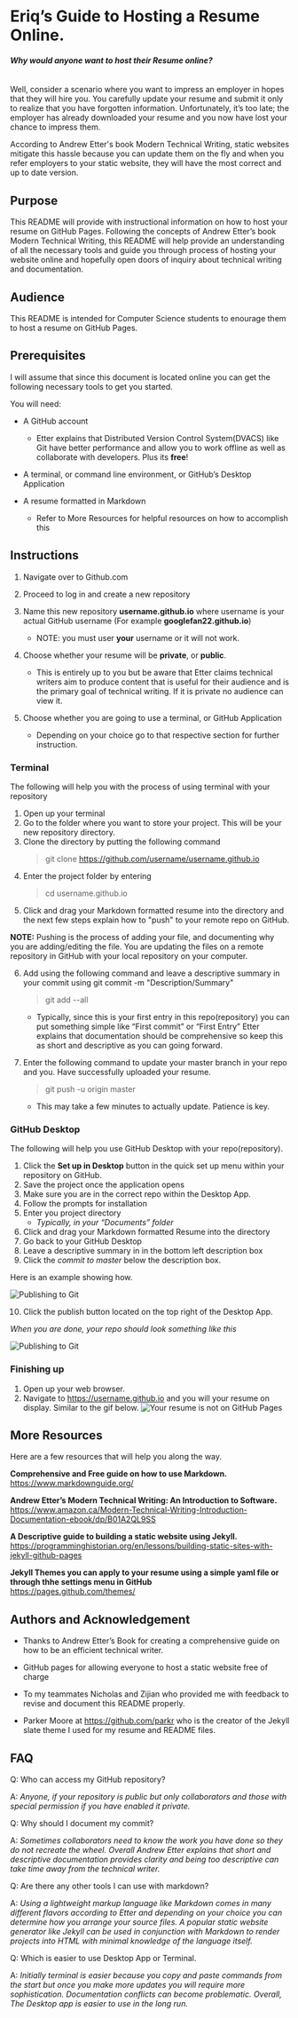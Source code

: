  # Eriq’s Guide to Hosting a Resume Online.

#### *Why would anyone want to host their Resume online?*

\
Well, consider a scenario where you want to impress an employer in hopes that they will hire you. You carefully update your resume and submit it only to realize that you have forgotten information. Unfortunately, it’s too late; the employer has already downloaded your resume and you now have lost your chance to impress them. 

According to Andrew Etter's book Modern Technical Writing, static websites mitigate this hassle because you can update them on the fly and when you refer employers to your static website, they will have the most correct and up to date version. 

## Purpose

This README will provide with instructional information on how to host your resume on GitHub Pages. Following the concepts of Andrew Etter’s book Modern Technical Writing, this README will help provide an understanding of all the necessary tools and guide you through process of hosting your website online and hopefully open doors of inquiry about technical writing and documentation.

## Audience

This README is intended for Computer Science students to enourage them to host a resume on GitHub Pages. 

## Prerequisites

I will assume that since this document is located online you can get the following necessary tools to get you started.

You will need:
* A GitHub account
    *  Etter explains that Distributed Version Control System(DVACS) like Git have better performance and allow you to work offline as well as collaborate with developers. Plus its **free**!

* 	A terminal, or command line environment, or GitHub’s Desktop Application
* 	A resume formatted in Markdown
    * Refer to More Resources for helpful resources on how to accomplish this
    

## Instructions


1. Navigate over to Github.com 
2.	Proceed to log in and create a new repository
3.	Name this new repository **username.github.io** where username is your actual GitHub username (For example **googlefan22.github.io**)
    *   NOTE: you must user **your** username or it will not work.
4.	 Choose whether your resume will be **private**, or **public**. 
    
        * This is entirely up to you but be aware that Etter claims technical writers aim to produce content that is useful for their audience and is the primary goal of technical writing. If it is private no audience can view it.

5.	Choose whether you are going to use a terminal, or GitHub Application

    *   Depending on your choice go to that respective section for further instruction.

### Terminal
The following will help you with the process of using terminal with your repository
1.	Open up your terminal
2.	Go to the folder where you want to store your project. This will be your new repository directory.
3.	Clone the directory by putting the following command
    >git clone https://github.com/username/username.github.io
4.	Enter the project folder by entering 
    >cd username.github.io
5.	Click and drag your Markdown formatted resume into the directory and the next few steps explain how to "push" to your remote repo on GitHub.

**NOTE:** Pushing is the process of adding your file, and documenting why you are adding/editing the file. You are updating the files on a remote repository in GitHub with your local repository on your computer.

6.	Add using the following command and leave a descriptive summary in your commit using git commit -m "Description/Summary"
    >git add --all

    * Typically, since this is your first entry in this repo(repository) you can put something simple like “First commit” or “First Entry” 
 	Etter explains that documentation should be comprehensive so keep this as short and descriptive as you can going forward.

7.	Enter the following command to update your master branch in your repo and you. Have successfully uploaded your resume. 
    >git push -u origin master 

    *	This may take a few minutes to actually update. Patience is key.



### GitHub Desktop

The following will help you use GitHub Desktop with your repo(repository).

1.	Click the **Set up in Desktop** button in the quick set up menu within your repository on GitHub.
2.	Save the project once the application opens
3.	Make sure you are in the correct repo within the Desktop App.
4.	Follow the prompts for installation
5.	Enter you project directory 
    * *Typically, in your “Documents” folder*
6.	Click and drag your Markdown formatted Resume into the directory
7.	Go back to your GitHub Desktop 
8.	Leave a descriptive summary in in the bottom left description box
9.	Click the *commit to master* below the description box. 

Here is an example showing how.

![Publishing to Git](desktopapp.gif)

10.	 Click the publish button located on the top right of the Desktop App.

*When you are done, your repo should look something like this*


![Publishing to Git](repoupdated.png)



### Finishing up
1.	Open up your web browser.
2.	Navigate to https://username.github.io and you will your resume on display. Similar to the gif below.
![Your resume is not on GitHub Pages](resume.gif)


## More Resources

Here are a few resources that will help you along the way.

**Comprehensive and Free guide on how to use Markdown.**    
https://www.markdownguide.org/

**Andrew Etter’s Modern Technical Writing: An Introduction to Software.**
https://www.amazon.ca/Modern-Technical-Writing-Introduction-Documentation-ebook/dp/B01A2QL9SS

**A Descriptive guide to building a static website using Jekyll.**
https://programminghistorian.org/en/lessons/building-static-sites-with-jekyll-github-pages

**Jekyll Themes you can apply to your resume using a simple yaml file or through thhe settings menu in GitHub**   
https://pages.github.com/themes/



## Authors and Acknowledgement
* Thanks to Andrew Etter’s Book for creating a comprehensive guide on how to be an efficient technical writer. 

* GitHub pages for allowing everyone to host a static website free of charge
*	To my teammates Nicholas and Zijian who provided me with feedback to revise and document this README properly.
*	Parker Moore at https://github.com/parkr who is the creator of the Jekyll slate theme I used for my resume and README files.

## FAQ

Q: Who can access my GitHub repository?

A: *Anyone, if your repository is public but only collaborators and those with special permission if you have enabled it private.*

Q: Why should I document my commit?

A: *Sometimes collaborators need to know the work you have done so they do not recreate the wheel. Overall Andrew Etter explains that short and descriptive documentation provides clarity and being too descriptive can take time away from the technical writer.*

Q: Are there any other tools I can use with markdown?

A: *Using a lightweight markup language like Markdown comes in many different flavors according to Etter and depending on your choice you can determine how you arrange  your source files. A popular static website generator like Jekyll can be used in conjunction with Markdown to render projects into HTML with minimal knowledge of the language itself.*

Q: Which is easier to use Desktop App or Terminal.

A: *Initially terminal is easier because you copy and paste commands from the start but once you make more updates you will require more sophistication. Documentation conflicts can become problematic. Overall, The Desktop app is easier to use in the long run.*

